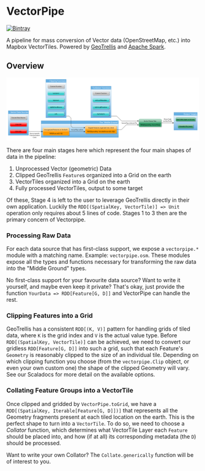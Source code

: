 VectorPipe
==========

[![Bintray](https://img.shields.io/bintray/v/fosskers/maven/vectorpipe.svg)](https://bintray.com/fosskers/maven/vectorpipe)

A pipeline for mass conversion of Vector data (OpenStreetMap, etc.) into
Mapbox VectorTiles. Powered by [GeoTrellis](http://geotrellis.io) and
[Apache Spark](http://spark.apache.org/).

Overview
--------

![](docs/pipeline.png)

There are four main stages here which represent the four main shapes of
data in the pipeline:

1. Unprocessed Vector (geometric) Data
2. Clipped GeoTrellis `Feature`s organized into a Grid on the earth
3. VectorTiles organized into a Grid on the earth
4. Fully processed VectorTiles, output to some target

Of these, Stage 4 is left to the user to leverage GeoTrellis directly in
their own application. Luckily the `RDD[(SpatialKey, VectorTile)] => Unit`
operation only requires about 5 lines of code. Stages 1 to 3 then are the
primary concern of Vectorpipe.

### Processing Raw Data

For each data source that has first-class support, we expose a
`vectorpipe.*` module with a matching name. Example: `vectorpipe.osm`. These
modules expose all the types and functions necessary for transforming the
raw data into the "Middle Ground" types.

No first-class support for your favourite data source? Want to write it
yourself, and maybe even keep it private? That's okay, just provide the
function `YourData => RDD[Feature[G, D]]` and VectorPipe can handle the
rest.

### Clipping Features into a Grid

GeoTrellis has a consistent `RDD[(K, V)]` pattern for handling grids of
tiled data, where `K` is the grid index and `V` is the actual value type.
Before `RDD[(SpatialKey, VectorTile)]` can be achieved, we need to convert
our gridless `RDD[Feature[G, D]]` into such a grid, such that each Feature's
`Geometry` is reasonably clipped to the size of an individual tile. Depending
on which clipping function you choose (from the `vectorpipe.Clip` object, or
even your own custom one) the shape of the clipped Geometry will vary. See
our Scaladocs for more detail on the available options.

### Collating Feature Groups into a VectorTile

Once clipped and gridded by `VectorPipe.toGrid`, we have a `RDD[(SpatialKey,
Iterable[Feature[G, D]])]` that represents all the Geometry fragments
present at each tiled location on the earth. This is the perfect shape to
turn into a `VectorTile`. To do so, we need to choose a *Collator* function,
which determines what VectorTile Layer each `Feature` should be placed into,
and how (if at all) its corresponding metadata (the `D`) should be
processed.

Want to write your own Collator? The `Collate.generically` function will be
of interest to you.
